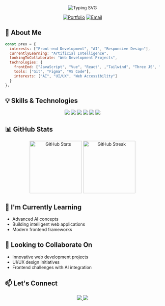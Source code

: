 <div align="center">
  <img src="https://readme-typing-svg.herokuapp.com?font=Fira+Code&size=30&duration=3000&pause=1000&color=0366D6&center=true&vCenter=true&width=600&lines=Hi+there%2C+I'm+Prex+Jhon+Verdeflor;Front-end+Developer;AI+Enthusiast" alt="Typing SVG" />
</div>

<div align="center">
  
  [![Portfolio](https://img.shields.io/badge/Portfolio-prexverdeflor.vercel.app-blue?style=for-the-badge&logo=vercel)](https://prexverdeflor.vercel.app/)
  [![Email](https://img.shields.io/badge/Email-prexjhonverdeflor%40gmail.com-red?style=for-the-badge&logo=gmail)](mailto:prexjhonverdeflor@gmail.com)
  
</div>

## 🚀 About Me

```javascript
const prex = {
  interests: ["Front-end Development", "AI", "Responsive Design"],
  currentlyLearning: "Artificial Intelligence",
  lookingToCollaborate: "Web Development Projects",
  technologies: {
    frontEnd: ["JavaScript", "Vue", "React", ,"Tailwind", "Three JS", "GSAP" ],
    tools: ["Git", "Figma", "VS Code"],
    interests: ["AI", "UI/UX", "Web Accessibility"]
  }
};
```

## 💡 Skills & Technologies

<div align="center">
  <img src="https://img.shields.io/badge/-HTML5-E34F26?style=flat-square&logo=html5&logoColor=white" />
  <img src="https://img.shields.io/badge/-CSS3-1572B6?style=flat-square&logo=css3" />
  <img src="https://img.shields.io/badge/-JavaScript-F7DF1E?style=flat-square&logo=javascript&logoColor=black" />
  <img src="https://img.shields.io/badge/-React-61DAFB?style=flat-square&logo=react&logoColor=black" />
  <img src="https://img.shields.io/badge/-Git-F05032?style=flat-square&logo=git&logoColor=white" />
  <img src="https://img.shields.io/badge/-VSCode-007ACC?style=flat-square&logo=visual-studio-code&logoColor=white" />
</div>

## 📊 GitHub Stats

<div align="center">
  <img src="https://github-readme-stats.vercel.app/api?username=prexjhonverdeflor&show_icons=true&theme=tokyonight" alt="GitHub Stats" height="170" />
  <img src="https://github-readme-streak-stats.herokuapp.com/?user=prexjhonverdeflor&theme=tokyonight" alt="GitHub Streak" height="170" />
</div>

## 🌱 I'm Currently Learning
- Advanced AI concepts
- Building intelligent web applications
- Modern frontend frameworks

## 💞️ Looking to Collaborate On
- Innovative web development projects
- UI/UX design initiatives
- Frontend challenges with AI integration

## 📫 Let's Connect
<div align="center">
  <a href="mailto:prexjhonverdeflor@gmail.com">
    <img src="https://img.shields.io/badge/Gmail-D14836?style=for-the-badge&logo=gmail&logoColor=white" />
  </a>
  <a href="https://prexverdeflor.vercel.app/">
    <img src="https://img.shields.io/badge/Portfolio-000000?style=for-the-badge&logo=vercel&logoColor=white" />
  </a>
</div>

<!---
prexjhonverdeflor/prexjhonverdeflor is a ✨ special ✨ repository because its `README.md` (this file) appears on your GitHub profile.
You can click the Preview link to take a look at your changes.
--->
